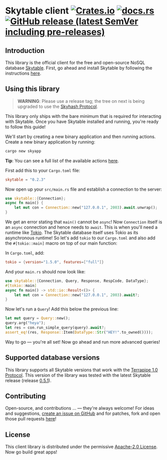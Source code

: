 # Skytable client [![Crates.io](https://img.shields.io/crates/v/skytable?style=flat-square)](https://crates.io/crates/skytable) [![docs.rs](https://img.shields.io/docsrs/skytable?style=flat-square)](https://docs.rs/skytable) [![GitHub release (latest SemVer including pre-releases)](https://img.shields.io/github/v/release/skytable/client-rust?include_prereleases&style=flat-square)](https://github.com/skytable/client-rust/releases)

## Introduction

This library is the official client for the free and open-source NoSQL database
[Skytable](https://github.com/skytable/skytable). First, go ahead and install Skytable by
following the instructions [here](https://docs.skytable.io/getting-started).

## Using this library

> **WARNING**: Please use a release tag; the tree on next is being upgraded to use the [Skyhash Protocol](https://docs.skytable.io/next/protocol/skyhash).

This library only ships with the bare minimum that is required for interacting with Skytable. Once you have
Skytable installed and running, you're ready to follow this guide!

We'll start by creating a new binary application and then running actions. Create a new binary application
by running:
```sh
cargo new skyapp
```
**Tip**: You can see a full list of the available actions [here](https://docs.skytable.io/actions-overview).

First add this to your `Cargo.toml` file:
```toml
skytable = "0.2.3"
```
Now open up your `src/main.rs` file and establish a connection to the server:
```rust
use skytable::{Connection};
async fn main() {
    let mut con = Connection::new("127.0.0.1", 2003).await.unwrap();
}
```

We get an error stating that `main()` cannot be `async`! Now `Connection` itself is an `async` connection
and hence needs to `await`. This is when you'll need a runtime like [Tokio](https://tokio.rs). The Skytable
database itself uses Tokio as its asynchronous runtime! So let's add `tokio` to our `Cargo.toml` and also add
the `#[tokio::main]` macro on top of our main function:

In `Cargo.toml`, add:
```toml
tokio = {version="1.5.0", features=["full"]}
```
And your `main.rs` should now look like:
```rust
use skytable::{Connection, Query, Response, RespCode, DataType};
#[tokio::main]
async fn main() -> std::io::Result<()> {
    let mut con = Connection::new("127.0.0.1", 2003).await?;
}
```

Now let's run a `Query`! Add this below the previous line:
```rust
let mut query = Query::new();
query.arg("heya");
let res = con.run_simple_query(query).await?;
assert_eq!(res, Response::Item(DataType::Str("HEY!".to_owned())));
```

Way to go &mdash; you're all set! Now go ahead and run more advanced queries!

## Supported database versions

This library supports
all Skytable versions that work with the [Terrapipe 1.0 Protocol](https://docs.skytable.io/Protocol/terrapipe).
This version of the library was tested with the latest Skytable release
(release [0.5.1](https://github.com/skytable/skytable/releases/v0.5.1)).

## Contributing

Open-source, and contributions ... &mdash; they're always welcome! For ideas and suggestions,
[create an issue on GitHub](https://github.com/skytable/client-rust/issues/new) and for patches,
fork and open those pull requests [here](https://github.com/skytable/client-rust)!

## License
This client library is distributed under the permissive 
[Apache-2.0 License](https://github.com/skytable/client-rust/blob/next/LICENSE). Now go build great apps!
